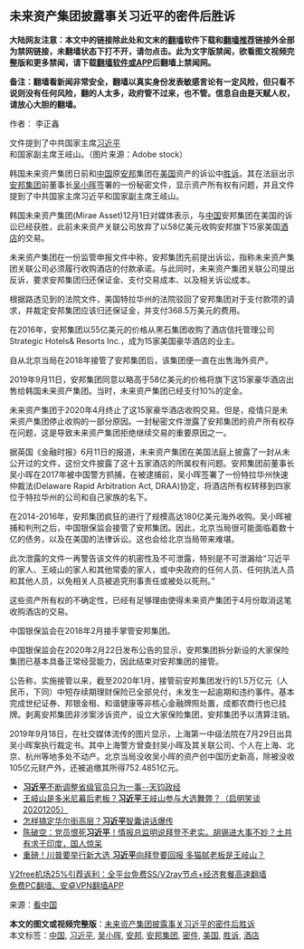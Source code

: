  <h2>未来资产集团披露事关习近平的密件后胜诉</h2> <p class="notice"><b>大陆网友注意：本文中的链接除此处和文末的<a href="https://github.com/bannedbook/fanqiang" >翻墙</a>软件下载和<a href="https://github.com/killgcd/justmysocks/blob/master/README.md">翻墙推荐</a>链接外全部为禁网链接，未翻墙状态下打不开，请勿点击。此为文字版禁闻，欲看图文视频完整版和更多禁闻，请下载<a href="https://github.com/bannedbook/fanqiang">翻墙软件或APP</a>后翻墙上禁闻网。</p><p>备注：翻墙看新闻非常安全，翻墙以真实身份发表敏感言论有一定风险，但只看不说则没有任何风险，翻的人太多，政府管不过来，也不管。信息自由是天赋人权，请放心大胆的翻墙。</b></p>  <div class="entry"> <p>作者： 李正鑫</p> <p id="conimg">文件提到了中共国家主席<a href="https://www.bannedbook.org/bnews/tag/%e4%b9%a0%e8%bf%91%e5%b9%b3/" class="st_tag internal_tag" rel="tag" title="标签 习近平 下的日志">习近平</a>和国家副主席王岐山。（图片来源：Adobe stock）</p> <p>韩国未来资产集团日前和<span class='wp_keywordlink_affiliate'><a href="https://www.bannedbook.org/" title="中国" target="_blank">中国</a></span>原<a href="https://www.bannedbook.org/bnews/tag/%e5%ae%89%e9%82%a6/" class="st_tag internal_tag" rel="tag" title="标签 安邦 下的日志">安邦</a>集团在<a href="https://www.bannedbook.org/bnews/tag/%e7%be%8e%e5%9b%bd/" class="st_tag internal_tag" rel="tag" title="标签 美国 下的日志">美国</a>资产的诉讼中<a href="https://www.bannedbook.org/bnews/tag/%E8%83%9C%E8%AF%89/" class="st_tag internal_tag" rel="tag" title="标签 胜诉 下的日志">胜诉</a>。其在法庭出示<a href="https://www.bannedbook.org/bnews/tag/%e5%ae%89%e9%82%a6%e9%9b%86%e5%9b%a2/" class="st_tag internal_tag" rel="tag" title="标签 安邦集团 下的日志">安邦集团</a>前董事长<a href="https://www.bannedbook.org/bnews/tag/%e5%90%b4%e5%b0%8f%e6%99%96/" class="st_tag internal_tag" rel="tag" title="标签 吴小晖 下的日志">吴小晖</a>签署的一份秘密文件，显示资产所有权有问题，并且文件提到了中共国家主席习近平和国家副主席王岐山。</p> <p>韩国未来资产集团(Mirae Asset)12月1日对媒体表示，与<a href="https://www.bannedbook.org/bnews/tag/%E4%B8%AD%E5%9B%BD/" class="st_tag internal_tag" rel="tag" title="标签 中国 下的日志">中国</a>安邦集团在美国的诉讼已经获胜，此前未来资产关联公司放弃了以58亿美元收购安邦旗下15家美国<a href="https://www.bannedbook.org/bnews/tag/%e9%85%92%e5%ba%97/" class="st_tag internal_tag" rel="tag" title="标签 酒店 下的日志">酒店</a>的交易。</p>  <p>未来资产集团在一份监管申报文件中称，安邦集团先前提出诉讼，指称未来资产集团关联公司必须履行收购酒店的付款承诺。与此同时，未来资产集团关联公司提出反诉，要求安邦集团归还保证金、支付交易成本、以及相关诉讼成本。</p> <p>根据路透见到的法院文件，美国特拉华州的法院驳回了安邦集团对于支付款项的请求，并裁定安邦集团应该归还保证金，并支付368.5万美元的费用。</p> <p>在2016年，安邦集团以55亿美元的价格从黑石集团收购了酒店信托管理公司 Strategic Hotels&amp; Resorts Inc.，成为15家美国豪华酒店的业主。</p> <p>自从北京当局在2018年接管了安邦集团后，该集团便一直在出售海外资产。</p>  <p>2019年9月11日，安邦集团同意以略高于58亿美元的价格将旗下这15家豪华酒店出售给韩国未来资产集团。当时，未来资产集团已经支付10%的定金。</p> <p>未来资产集团于2020年4月终止了这15家豪华酒店收购交易。但是，疫情只是未来资产集团停止收购的一部分原因。一封秘密文件泄露了安邦集团的资产所有权存在问题，这是导致未来资产集团拒绝继续交易的重要原因之一。</p> <p>据英国《金融时报》6月11日的报道，未来资产集团在美国法庭上披露了一封从未公开过的文件，这份文件披露了这十五家酒店的所属权有问题。安邦集团前董事长吴小晖在2017年被中国警方抓捕，在被逮捕前，吴小晖签署了一份特拉华州快速仲裁法(Delaware Rapid Arbitration Act, DRAA)协定，将酒店所有权转移到四家位于特拉华州的公司和自己家族的名下。</p> <p>在2014-2016年，安邦集团疯狂的进行了规模高达180亿美元海外收购。吴小晖被捕和判刑之后，中国银保监会接管了安邦集团。因此，北京当局很可能面临着数十亿的债务，以及在美国的法律诉讼。这也会给北京当局带来难堪。</p>  <p>此次泄露的文件一再警告该文件的机密性及不可泄露，特别是不可泄漏给“习近平的家人、王岐山的家人和其他常委的家人，或中央政府的任何人员、任何执法人员和其他人员，以免相关人员被追究刑事责任或被处以死刑。”</p> <p>这些资产所有权的不确定性，已经有足够理由使得未来资产集团于4月份取消这笔收购酒店的交易。</p> <p>中国银保监会在2018年2月接手掌管安邦集团。</p> <p>中国银保监会在2020年2月22日发布公告的显示，安邦集团拆分新设的大家保险集团已基本具备正常经营能力，因此结束对安邦集团的接管。</p>  <p>公告称，实施接管以来，截至2020年1月，接管前安邦集团发行的1.5万亿元（人民币，下同）中短存续期理财保险已全部兑付，未发生一起逾期和违约事件。基本完成世纪证券、邦银金租、和谐健康等非核心金融牌照处置，成都农商行也已挂牌。剥离安邦集团非涉案涉诉资产，设立大家保险集团，安邦集团予以清算注销。</p> <p>2019年9月18日，在社交媒体流传的图片显示，上海第一中级法院在7月29日出具吴小晖案执行裁定书。其中上海警方曾查封吴小晖及其关联公司、个人在上海、北京、杭州等地多处不动产。北京当局没收吴小晖的资产创中国历史新高，除被没收105亿元财产外，还被追缴其所得752.4851亿元。</p> <ul class='op-related-articles' title='相关阅读'> <li><a href='https://www.bannedbook.org/bnews/bannedvideo/20201206/1442877.html' target='_blank'><b>习近平</b>不断调整省级官员只为一事--天钧政经</a></li> <li><a href='https://www.bannedbook.org/bnews/bannedvideo/20201206/1442780.html' target='_blank'>王岐山是多米尼幕后老板？<b>习近平</b>王岐山参与大选舞弊？（启明笑谈20201205）</a></li> <li><a href='https://www.bannedbook.org/bnews/cbnews/20201206/1442773.html' target='_blank'>怎样搞定华尔街高层？<b>习近平</b>智囊讲话爆传</a></li> <li><a href='https://www.bannedbook.org/bnews/cbnews/20201205/1442655.html' target='_blank'>陈破空：党员恨死<b>习近平</b>！情报总监明说拜登不老实。胡锡进大事不妙？土共有求于印度，国人惊呆</a></li> <li><a href='https://www.bannedbook.org/bnews/cnnews/20201205/1442644.html' target='_blank'>重磅！川普要举行新大选 <b>习近平</b>向拜登要回报 多猫腻老板是王岐山？</a></li> </ul> <p class="texttj"> <a href="https://www.bannedbook.org/forum23/topic22702.html" target="_blank">V2free机场25%引荐返利：全平台免费SS/V2ray节点+经济套餐高速翻墙</a><br/> <a href="https://github.com/bannedbook/fanqiang/wiki/%E7%A6%81%E9%97%BB%E7%BD%91%E5%AE%89%E5%8D%93%E7%BF%BB%E5%A2%99%E6%96%B0%E9%97%BBAPP" target="_blank">免费PC翻墙、安卓VPN翻墙APP</a></p><p> 来源：<span class='wp_keywordlink_affiliate'><a href="https://www.secretchina.com/" title="看中国" target="_blank">看中国</a></span> </p><a name='sharetosocial'></a>       <div><b>本文的图文或视频完整版</b>：<a href='https://www.bannedbook.org/bnews/cbnews/20201206/1442914.html'>未来资产集团披露事关习近平的密件后胜诉</a></div>  </div><!--END ENTRY--> <div class="postfooter"> <div>本文标签：<a href="https://www.bannedbook.org/bnews/tag/%E4%B8%AD%E5%9B%BD/" rel="tag">中国</a>, <a href="https://www.bannedbook.org/bnews/tag/%e4%b9%a0%e8%bf%91%e5%b9%b3/" rel="tag">习近平</a>, <a href="https://www.bannedbook.org/bnews/tag/%e5%90%b4%e5%b0%8f%e6%99%96/" rel="tag">吴小晖</a>, <a href="https://www.bannedbook.org/bnews/tag/%e5%ae%89%e9%82%a6/" rel="tag">安邦</a>, <a href="https://www.bannedbook.org/bnews/tag/%e5%ae%89%e9%82%a6%e9%9b%86%e5%9b%a2/" rel="tag">安邦集团</a>, <a href="https://www.bannedbook.org/bnews/tag/%e5%af%86%e4%bb%b6/" rel="tag">密件</a>, <a href="https://www.bannedbook.org/bnews/tag/%e7%be%8e%e5%9b%bd/" rel="tag">美国</a>, <a href="https://www.bannedbook.org/bnews/tag/%E8%83%9C%E8%AF%89/" rel="tag">胜诉</a>, <a href="https://www.bannedbook.org/bnews/tag/%e9%85%92%e5%ba%97/" rel="tag">酒店</a></div>  </div><!--END POSTFOOTER--> 